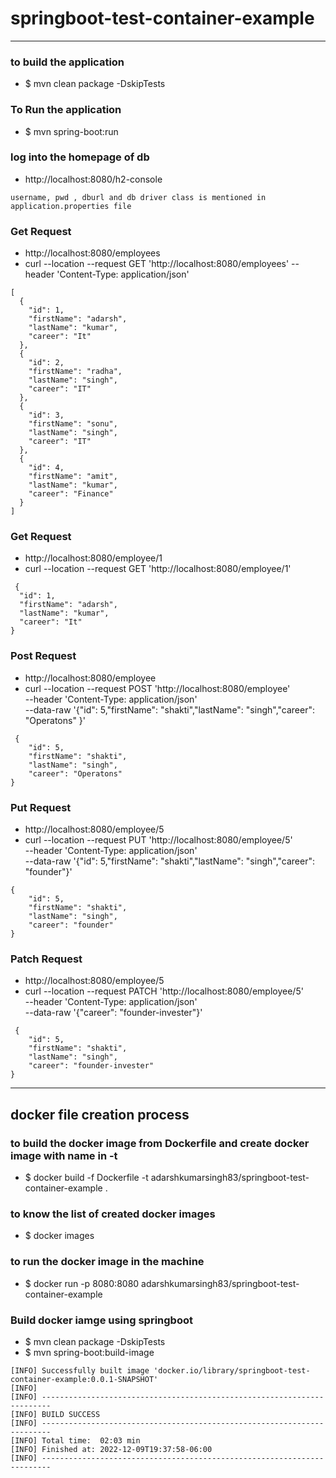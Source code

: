 # springboot-test-container-example

---

### to build the application
* $ mvn clean package -DskipTests

### To Run the application
* $ mvn spring-boot:run

### log into the homepage of db
* http://localhost:8080/h2-console
```
username, pwd , dburl and db driver class is mentioned in application.properties file
```

### Get Request 
* http://localhost:8080/employees
* curl --location --request GET 'http://localhost:8080/employees' --header 'Content-Type: application/json' 
```
[
  {
    "id": 1,
    "firstName": "adarsh",
    "lastName": "kumar",
    "career": "It"
  },
  {
    "id": 2,
    "firstName": "radha",
    "lastName": "singh",
    "career": "IT"
  },
  {
    "id": 3,
    "firstName": "sonu",
    "lastName": "singh",
    "career": "IT"
  },
  {
    "id": 4,
    "firstName": "amit",
    "lastName": "kumar",
    "career": "Finance"
  }
]
```


### Get Request
* http://localhost:8080/employee/1
* curl --location --request GET 'http://localhost:8080/employee/1' 
``` 
 {
  "id": 1,
  "firstName": "adarsh",
  "lastName": "kumar",
  "career": "It"
}
```

### Post Request 
* http://localhost:8080/employee
* curl --location --request POST 'http://localhost:8080/employee' \
  --header 'Content-Type: application/json' \
  --data-raw '{"id": 5,"firstName": "shakti","lastName": "singh","career": "Operatons" }'
``` 
 {
    "id": 5,
    "firstName": "shakti",
    "lastName": "singh",
    "career": "Operatons"
}
```

### Put Request 
* http://localhost:8080/employee/5
* curl --location --request PUT 'http://localhost:8080/employee/5' \
  --header 'Content-Type: application/json' \
  --data-raw '{"id": 5,"firstName": "shakti","lastName": "singh","career": "founder"}'
```
{
    "id": 5,
    "firstName": "shakti",
    "lastName": "singh",
    "career": "founder"
}
```

### Patch Request
* http://localhost:8080/employee/5
* curl --location --request PATCH 'http://localhost:8080/employee/5' \
  --header 'Content-Type: application/json' \
  --data-raw '{"career": "founder-invester"}'
``` 
 {
    "id": 5,
    "firstName": "shakti",
    "lastName": "singh",
    "career": "founder-invester"
}
```


---
## docker file creation process
### to build the docker image from Dockerfile and create docker image with name in -t
* $ docker build -f Dockerfile -t adarshkumarsingh83/springboot-test-container-example .
### to know the list of created docker images
* $ docker images
### to run the docker image in the machine
* $ docker run -p 8080:8080 adarshkumarsingh83/springboot-test-container-example



### Build docker iamge using springboot
* $ mvn clean package -DskipTests
* $  mvn spring-boot:build-image
```
[INFO] Successfully built image 'docker.io/library/springboot-test-container-example:0.0.1-SNAPSHOT'
[INFO] 
[INFO] ------------------------------------------------------------------------
[INFO] BUILD SUCCESS
[INFO] ------------------------------------------------------------------------
[INFO] Total time:  02:03 min
[INFO] Finished at: 2022-12-09T19:37:58-06:00
[INFO] ------------------------------------------------------------------------

```